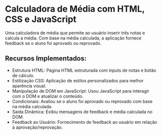 # Calculadora de Média com HTML, CSS e JavaScript

Uma calculadora de média que permite ao usuário inserir três notas e calcula a média. Com base na média calculada, a aplicação fornece feedback se o aluno foi aprovado ou reprovado.

## Recursos Implementados:

- Estrutura HTML: Página HTML estruturada com inputs de notas e botão de cálculo.
- Estilização CSS: Aplicação de estilos personalizados para melhor aparência visual.
- Manipulação de DOM em JavaScript: Usou JavaScript para interagir com o DOM e atualizar o conteúdo.
- Condicionais: Avaliou se o aluno foi aprovado ou reprovado com base na média calculada.
- Saída Dinâmica: Exibiu mensagens de feedback e média calculada no DOM.
- Feedback ao Usuário: Fornecimento de feedback ao usuário em relação à aprovação/reprovação.
